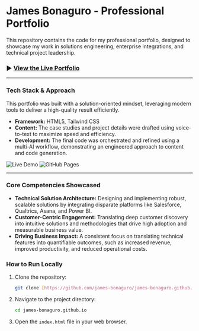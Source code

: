 # James Bonaguro - Professional Portfolio

This repository contains the code for my professional portfolio, designed to showcase my work in solutions engineering, enterprise integrations, and technical project leadership.

### ► [View the Live Portfolio](https://james-bonaguro.github.io/)

---

### Tech Stack & Approach

This portfolio was built with a solution-oriented mindset, leveraging modern tools to deliver a high-quality result efficiently.

- **Framework:** HTML5, Tailwind CSS
- **Content:** The case studies and project details were drafted using voice-to-text to maximize speed and efficiency.
- **Development:** The final code was orchestrated and refined using a multi-AI workflow, demonstrating an engineered approach to content and code generation.

![Live Demo](https://img.shields.io/badge/Live-Demo-blue?style=for-the-badge) 
![GitHub Pages](https://img.shields.io/badge/Deployed%20on-GH%20Pages-brightgreen?style=for-the-badge)

---

### Core Competencies Showcased

- **Technical Solution Architecture:** Designing and implementing robust, scalable solutions by integrating disparate platforms like Salesforce, Qualtrics, Asana, and Power BI.
- **Customer-Centric Engagement:** Translating deep customer discovery into intuitive solutions and methodologies that drive high adoption and measurable business value.
- **Driving Business Impact:** A consistent focus on translating technical features into quantifiable outcomes, such as increased revenue, improved productivity, and reduced operational costs.

### How to Run Locally

1.  Clone the repository:
    ```bash
    git clone [https://github.com/james-bonaguro/james-bonaguro.github.io.git](https://github.com/james-bonaguro/james-bonaguro.github.io.git)
    ```
2.  Navigate to the project directory:
    ```bash
    cd james-bonaguro.github.io
    ```
3.  Open the `index.html` file in your web browser.
